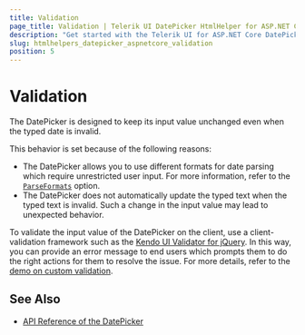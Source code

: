 ```yaml
---
title: Validation
page_title: Validation | Telerik UI DatePicker HtmlHelper for ASP.NET Core
description: "Get started with the Telerik UI for ASP.NET Core DatePicker and learn how to implement validation rules for its input value."
slug: htmlhelpers_datepicker_aspnetcore_validation
position: 5
---
```


# Validation

The DatePicker is designed to keep its input value unchanged even when the typed date is invalid.

This behavior is set because of the following reasons:
- The DatePicker allows you to use different formats for date parsing which require unrestricted user input. For more information, refer to the [`ParseFormats`](/api//Kendo.Mvc.UI.Fluent/DatePickerBuilder#parseformatssystemstring) option.
- The DatePicker does not automatically update the typed text when the typed text is invalid. Such a change in the input value may lead to unexpected behavior.

To validate the input value of the DatePicker on the client, use a client-validation framework such as the [Kendo UI Validator for jQuery](https://docs.telerik.com/kendo-ui/controls/editors/validator/overview). In this way, you can provide an error message to end users which prompts them to do the right actions for them to resolve the issue. For more details, refer to the [demo on custom validation](http://demos.telerik.com/kendo-ui/validator/custom-validation).

## See Also

* [API Reference of the DatePicker](/api/datepicker)
